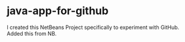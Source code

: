 # java-app-for-github
I created this NetBeans Project specifically to experiment with GitHub.
Added this from NB.

